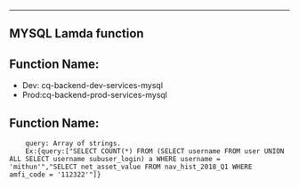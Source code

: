 
----------------------
MYSQL Lamda function
----------------------

## Function Name:

*  Dev: cq-backend-dev-services-mysql
*  Prod:cq-backend-prod-services-mysql


## Function Name:
        query: Array of strings.  
        Ex:{query:["SELECT COUNT(*) FROM (SELECT username FROM user UNION ALL SELECT username subuser_login) a WHERE username = 'mithun'","SELECT net_asset_value FROM nav_hist_2018_Q1 WHERE amfi_code = '112322'"]}  
        

